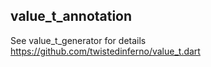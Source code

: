 ## value_t_annotation

See value_t_generator for details
https://github.com/twistedinferno/value_t.dart


